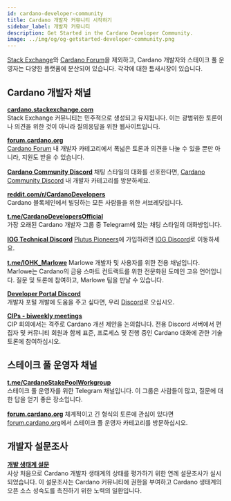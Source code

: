 ```yaml
---
id: cardano-developer-community
title: Cardano 개발자 커뮤니티 시작하기
sidebar_label: 개발자 커뮤니티
description: Get Started in the Cardano Developer Community.
image: ../img/og/og-getstarted-developer-community.png
--- 
```

[Stack Exchange](https://cardano.stackexchange.com)와 [Cardano Forum](https://forum.cardano.org/c/developers/29)을 제외하고, Cardano 개발자와 스테이크 풀 운영자는 다양한 플랫폼에 분산되어 있습니다. 각각에 대한 틈새시장이 있습니다.

## Cardano 개발자 채널

[**cardano.stackexchange.com**](https://cardano.stackexchange.com)  
Stack Exchange 커뮤니티는 민주적으로 생성되고 유지됩니다. 이는 광범위한 토론이나 의견을 위한 것이 아니라 질의응답을 위한 웹사이트입니다.

[**forum.cardano.org**](https://forum.cardano.org/c/developers/29)  
[Cardano Forum](https://forum.cardano.org/c/developers/29) 내 개발자 카테고리에서 폭넓은 토론과 의견을 나눌 수 있을 뿐만 아니라, 지원도 받을 수 있습니다.

[**Cardano Community Discord**](https://discord.gg/kfATXEENPD) 
채팅 스타일의 대화를 선호한다면, [Cardano Community Discord](https://discord.gg/kfATXEENPD) 내 개발자 카테고리를 방문하세요.

[**reddit.com/r/CardanoDevelopers**](https://www.reddit.com/r/CardanoDevelopers/)  
Cardano 블록체인에서 빌딩하는 모든 사람들을 위한 서브레딧입니다.

[**t.me/CardanoDevelopersOfficial**](https://t.me/CardanoDevelopersOfficial)  
가장 오래된 Cardano 개발자 그룹 중 Telegram에 있는 채팅 스타일의 대화방입니다.  

[**IOG Technical Discord**](https://discord.com/invite/w6TwW9bGA6)
[Plutus Pioneers](../smart-contracts/plutus#get-started-with-the-plutus-pioneer-program)에 가입하려면 [IOG Discord](https://discord.com/invite/w6TwW9bGA6)로 이동하세요.

[**t.me/IOHK_Marlowe**](https://t.me/IOHK_Marlowe) 
Marlowe 개발자 및 사용자를 위한 전용 채널입니다. Marlowe는 Cardano의 금융 스마트 컨트랙트를 위한 전문화된 도메인 고유 언어입니다. 질문 및 토론에 참여하고, Marlowe 팀을 만날 수 있습니다. 

[**Developer Portal Discord**](https://discord.gg/Exe6XmqKDx)  
개발자 포털 개발에 도움을 주고 싶다면, 우리 [Discord](https://discord.gg/Exe6XmqKDx)로 오십시오.

[**CIPs - biweekly meetings**](https://discord.gg/tDeGHPEWEG)  
CIP 회의에서는 격주로 Cardano 개선 제안을 논의합니다. 전용 Discord 서버에서 편집자 및 커뮤니티 회원과 함께 표준, 프로세스 및 진행 중인 Cardano 대화에 관한 기술 토론에 참여하십시오.

## 스테이크 풀 운영자 채널

[**t.me/CardanoStakePoolWorkgroup**](https://t.me/CardanoStakePoolWorkgroup)  
스테이크 풀 운영자를 위한 Telegram 채널입니다. 이 그룹은 사람들이 많고, 질문에 대한 답을 얻기 좋은 장소입니다.

[**forum.cardano.org**](https://forum.cardano.org/c/staking-delegation/156)
체계적이고 긴 형식의 토론에 관심이 있다면 [forum.cardano.org](https://forum.cardano.org/c/staking-delegation/156)에서 스테이크 풀 운영자 카테고리를 방문하십시오. 

## 개발자 설문조사

[**개발 생태계 설문**](https://cardano-foundation.github.io/state-of-the-developer-ecosystem/2022)  
사상 처음으로 Cardano 개발자 생태계의 상태를 평가하기 위한 연례 설문조사가 실시되었습니다. 이 설문조사는 Cardano 커뮤니티에 권한을 부여하고 Cardano 생태계의 오픈 소스 성숙도를 촉진하기 위한 노력의 일환입니다.
